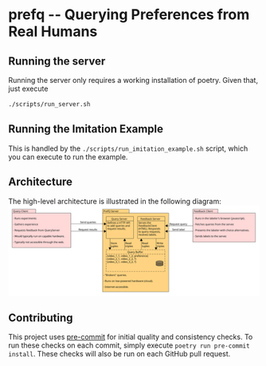 # prefq -- Querying Preferences from Real Humans

## Running the server

Running the server only requires a working installation of poetry. Given that, just execute

```bash
./scripts/run_server.sh
```

## Running the Imitation Example

This is handled by the `./scripts/run_imitation_example.sh` script, which you can execute to run the example.

## Architecture

The high-level architecture is illustrated in the following diagram:
![prefq-diagram](./figures/prefq_diagram/prefq.svg)

## Contributing

This project uses [pre-commit](https://pre-commit.com/) for initial quality and consistency checks. To run these checks on each commit, simply execute `poetry run pre-commit install`. These checks will also be run on each GitHub pull request.
